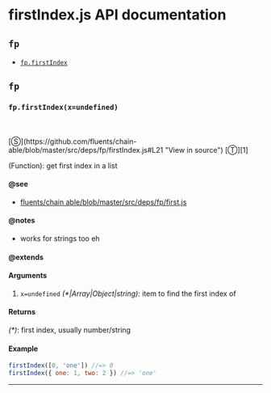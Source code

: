 # firstIndex.js API documentation

<!-- div class="toc-container" -->

<!-- div -->

## `fp`
* <a href="#fp-prototype-firstIndex"  data-meta="firstIndex x undefined"  data-call="firstIndex x undefined"  data-category="Methods"  data-description="Function get first index in a list"  data-name="firstIndex"  data-member="fp"  data-see="href https github com fluents chain able blob master src deps fp first js label fluents chain able blob master src deps fp first js"  data-notes="works for strings too eh"  data-all="meta firstIndex x undefined call firstIndex x undefined category Methods description Function get first index in a list name firstIndex member fp see href https github com fluents chain able blob master src deps fp first js label fluents chain able blob master src deps fp first js notes works for strings too eh n todos klassProps" >`fp.firstIndex`</a>

<!-- /div -->

<!-- /div -->

<!-- div class="doc-container" -->

<!-- div -->

## `fp`

<!-- div -->

<h3 id="fp-prototype-firstIndex" data-member="fp" data-category="Methods" data-name="firstIndex"><code>fp.firstIndex(x=undefined)</code></h3>
<br>
<br>
[&#x24C8;](https://github.com/fluents/chain-able/blob/master/src/deps/fp/firstIndex.js#L21 "View in source") [&#x24C9;][1]

(Function): get first index in a list


#### @see 

* <a href="https://github.com/fluents/chain-able/blob/master/src/deps/fp/first.js" >fluents/chain able/blob/master/src/deps/fp/first.js</a>

#### @notes 

* works for strings too eh
 

#### @extends



#### Arguments
1. `x=undefined` *(&#42;|Array|Object|string)*: item to find the first index of

#### Returns
*(&#42;)*: first index, usually number/string

#### Example
```js
firstIndex([0, 'one']) //=> 0
firstIndex({ one: 1, two: 2 }) //=> 'one'

```
---

<!-- /div -->

<!-- /div -->

<!-- /div -->

 [1]: #fp "Jump back to the TOC."
